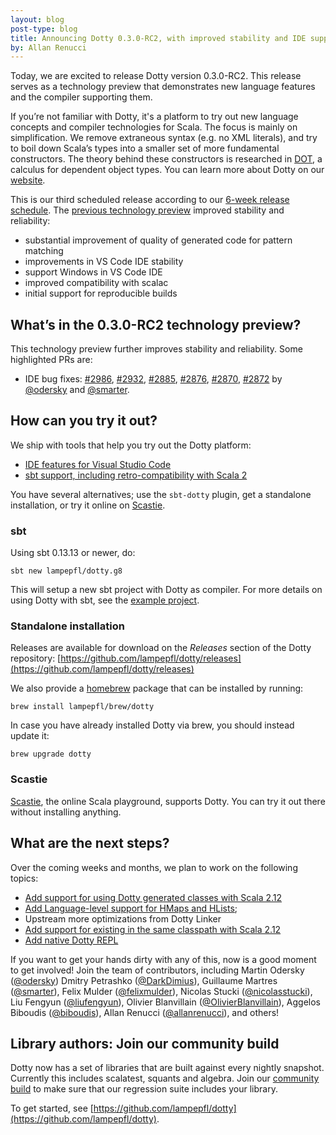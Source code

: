 ```yaml
---
layout: blog
post-type: blog
title: Announcing Dotty 0.3.0-RC2, with improved stability and IDE support
by: Allan Renucci
---
```


Today, we are excited to release Dotty version 0.3.0-RC2. This release
serves as a technology preview that demonstrates new language features
and the compiler supporting them.

If you’re not familiar with Dotty, it's a platform to try out new language concepts and compiler
technologies for Scala. The focus is mainly on simplification. We remove extraneous syntax
(e.g. no XML literals), and try to boil down Scala’s types into a smaller set of more fundamental
constructors. The theory behind these constructors is researched in
[DOT](https://infoscience.epfl.ch/record/215280), a calculus for dependent object types.
You can learn more about Dotty on our [website](http://dotty.epfl.ch).

<!--more-->

This is our third scheduled release according to our [6-week release schedule](http://dotty.epfl.ch/docs/usage/version-numbers.html).
The [previous technology preview](/blog/2017/07/12/second-dotty-milestone-release.html) improved
stability and reliability:
 - substantial improvement of quality of generated code for pattern matching
 - improvements in VS Code IDE stability
 - support Windows in VS Code IDE
 - improved compatibility with scalac
 - initial support for reproducible builds

## What’s in the 0.3.0-RC2 technology preview?
This technology preview further improves stability and reliability. Some highlighted PRs are:
 - IDE bug fixes:
 [#2986](https://github.com/lampepfl/dotty/pull/2986),
 [#2932](https://github.com/lampepfl/dotty/pull/2932),
 [#2885](https://github.com/lampepfl/dotty/pull/2885),
 [#2876](https://github.com/lampepfl/dotty/pull/2876),
 [#2870](https://github.com/lampepfl/dotty/pull/2870),
 [#2872](https://github.com/lampepfl/dotty/pull/2872) by [@odersky] and [@smarter].


## How can you try it out?
We ship with tools that help you try out the Dotty platform:

  - [IDE features for Visual Studio Code](http://dotty.epfl.ch/docs/usage/ide-support.html)
  - [sbt support, including retro-compatibility with Scala 2](https://github.com/lampepfl/dotty-example-project)


You have several alternatives; use the `sbt-dotty` plugin, get a standalone
installation, or try it online on [Scastie].

### sbt
Using sbt 0.13.13 or newer, do:

```
sbt new lampepfl/dotty.g8
```

This will setup a new sbt project with Dotty as compiler. For more details on
using Dotty with sbt, see the
[example project](https://github.com/lampepfl/dotty-example-project).

### Standalone installation

Releases are available for download on the _Releases_
section of the Dotty repository:
[https://github.com/lampepfl/dotty/releases](https://github.com/lampepfl/dotty/releases)

We also provide a [homebrew](https://brew.sh/) package that can be installed by running:

```
brew install lampepfl/brew/dotty
```

In case you have already installed Dotty via brew, you should instead update it:

```
brew upgrade dotty
```

### Scastie

[Scastie], the online Scala playground, supports Dotty.
You can try it out there without installing anything.


## What are the next steps?

Over the coming weeks and months, we plan to work on the following topics:

 - [Add support for using Dotty generated classes with Scala 2.12](https://github.com/lampepfl/dotty/pull/2827)
 - [Add Language-level support for HMaps and HLists](https://github.com/lampepfl/dotty/pull/2199);
 - Upstream more optimizations from Dotty Linker
 - [Add support for existing in the same classpath with Scala 2.12](https://github.com/lampepfl/dotty/pull/2827)
 - [Add native Dotty REPL](https://github.com/lampepfl/dotty/pull/2991)

If you want to get your hands dirty with any of this, now is a good
moment to get involved! Join the team of contributors, including
Martin Odersky ([@odersky])
Dmitry Petrashko ([@DarkDimius]),
Guillaume Martres ([@smarter]),
Felix Mulder ([@felixmulder]),
Nicolas Stucki ([@nicolasstucki]),
Liu Fengyun ([@liufengyun]),
Olivier Blanvillain ([@OlivierBlanvillain]),
Aggelos Biboudis ([@biboudis]),
Allan Renucci ([@allanrenucci]),
and others!

## Library authors: Join our community build

Dotty now has a set of libraries that are built against every nightly snapshot.
Currently this includes scalatest, squants and algebra.
Join our [community build](https://github.com/lampepfl/dotty-community-build)
to make sure that our regression suite includes your library.


To get started, see [https://github.com/lampepfl/dotty](https://github.com/lampepfl/dotty).


[Scastie]: https://scastie.scala-lang.org/?target=dotty

[@odersky]: https://github.com/odersky
[@DarkDimius]: https://github.com/DarkDimius
[@smarter]: https://github.com/smarter
[@felixmulder]: https://github.com/felixmulder
[@nicolasstucki]: https://github.com/nicolasstucki
[@liufengyun]: https://github.com/liufengyun
[@OlivierBlanvillain]: https://github.com/OlivierBlanvillain
[@OlivierBlanvillain]: https://github.com/OlivierBlanvillain
[@biboudis]: https://github.com/biboudis
[@biboudis]: https://github.com/biboudis
[@allanrenucci]: https://github.com/allanrenucci
